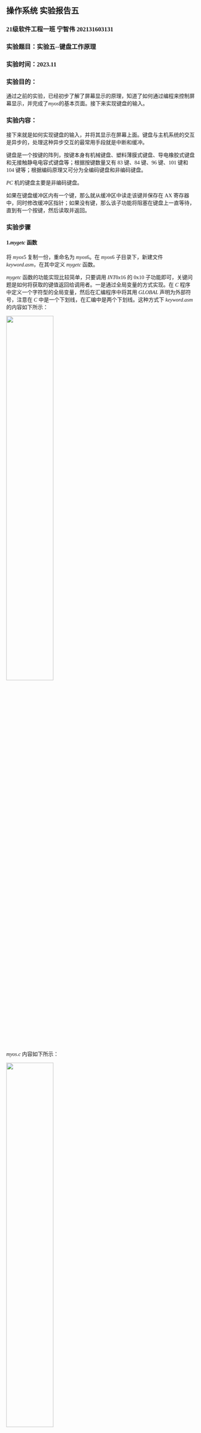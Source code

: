 <font face="楷体">

## 操作系统 实验报告五

### 21级软件工程一班 宁智伟 202131603131

### 实验题目：实验五--键盘工作原理

### 实验时间：2023.11

### 实验目的：
  通过之前的实验，已经初步了解了屏幕显示的原理，知道了如何通过编程来控制屏幕显示，并完成了$myos$的基本页面。接下来实现键盘的输入。
  
### 实验内容：
  接下来就是如何实现键盘的输入，并将其显示在屏幕上面。键盘与主机系统的交互是异步的，处理这种异步交互的最常用手段就是中断和缓冲。

  键盘是一个按键的阵列，按键本身有机械键盘、塑料薄膜式键盘、导电橡胶式键盘和无接触静电电容式键盘等；根据按键数量又有 83 键、84 键、96 键、101 键和 104 键等；根据编码原理又可分为全编码键盘和非编码键盘。

  $PC$ 机的键盘主要是非编码键盘。

  如果在键盘缓冲区内有一个键，那么就从缓冲区中读走该键并保存在 AX 寄存器中，同时修改缓冲区指针；如果没有键，那么该子功能将阻塞在键盘上一直等待，直到有一个按键，然后读取并返回。

### 实验步骤

#### 1.$mygetc$ 函数
  将 $myos5$ 复制一份，重命名为 $myos6$。在 $myos6$ 子目录下，新建文件 $keyword.asm$，在其中定义 $mygetc$ 函数。

 $mygetc$ 函数的功能实现比较简单，只要调用 $INT 0x16$ 的 0x10 子功能即可，关键问题是如何将获取的键值返回给调用者。一是通过全局变量的方式实现。在 $C$ 程序中定义一个字符型的全局变量，然后在汇编程序中将其用 $GLOBAL$ 声明为外部符号，注意在 $C$ 中是一个下划线，在汇编中是两个下划线。这种方式下 $keyword.asm$ 的内容如下所示：

  <img src="image.png" width="50%">

  $myos.c$ 内容如下所示：
  
  <img src="image-1.png" width="50%">

  修改$a.bat$

  <img src="image-2.png" width="50%">


#### $readcommand$ 函数

  接下来，利用 $mygetch$ 函数，用 $C$ 语言实现一个从键盘读取命令并显示在命令行上的函数 $readcommand$。简单起见，做如下约定：命令长度小于 60 个字符，且只能为英文大小写字母以及数字键，以 $Enter$ 键作为命令结束符，在输入过程中可通过 $Backspace$ 键进行修改。
  
  先把以前的代码归整一下。把 $myos.c$ 文件中 $mymain$ 函数之前的声明和定义，归整在头文件 $myos.h $中，其中 $str$ 字符串已经完成了历史使命，就不再定义，同时在 $mymain$ 中也不调用 $puts$ 函数。$myos.h$ 中的内容如下：


  <img src="image-3.png" width="50%">

  $printdata$ 函数定义在 $disp.c$ 文件中，为之配套 $disp.h$。$disp.c$ 文件的内容目前如下：

  <img src="image-4.png" width="50%">

  $readcommand$ 函数定义在 $key.c$ 文件中，为之配套 $key.h$，考虑到命令缓冲区 $command$将来还要被其他函数调用，因此“static char command[60];”被定义在 $myos.h$ 文件中。$key.c$文件的内容目前如下：

  <img src="image-5.png" width="50%">

#### $readcmd$ 函数

  参照 $cmd$ 命令提示符下的命令输入方法，实现另一个从键盘读取命令的函数$readcmd$，该函数在读取命令的过程中，可通过左右方向键移动光标，通过 $Backspace$ 键删除光标前一个位置的字符，通过 $Delete$ 键删除光标所在位置的字符，还可以把光标移到命令中间添加字符。
  
  首先，我们需要实现一个显示 $Enter$ 键功能的函数。$Enter$ 键的 ASCII 码是 0x0d，这是一个控制字符，显示在屏幕上的作用是光标回到行首，让光标到下一行还需要显示另一个换行控制字符 0x0a。但仅仅显示这两个控制字符还不行，因为$ myos $的屏幕四周有边框，另外，光标在最下面一行时，还需要向上滚动屏幕。因此，需要用到 INT 0x10 的有关光标设置和屏幕滚动的子功能，基于此，$enter$ 函数用汇编语言实现，定义在$ display.asm$ 文件中，申明在 $myos.h $文件中，具体内容如下：

  <img src="image-6.png" width="50%">

  修改 $mygetc$ 函数，以全局变量的方式同时返回相同扫描码。在 $key$.h 中定义字符型全局变量_sysscancode，修改后的 $mygetc$ 函数在 keyword.asm 文件中如下所示：

  <img src="image-7.png" width="50%">

### 实验结果

  执行 $a.bat$ ，将 $A.img$ 设为虚拟机软盘，结果如图所示

  <img src="image-9.png" width="50%">


### 实验环境

  在命令行对实验环境版本测试，结果如下图
  <img src="image-8.png" width="50%">

### 实验心得

  通过前几次实验，实现了在$myos$界面的信息显示，而我们自己输入的信息也要通过屏幕显示的方式，首先要通过键盘获取输入信息，然后通过屏幕将输入信息展现在$myos$界面上，通过本次实验，实现了键盘的输入及输入信息的显示，收获颇丰！
